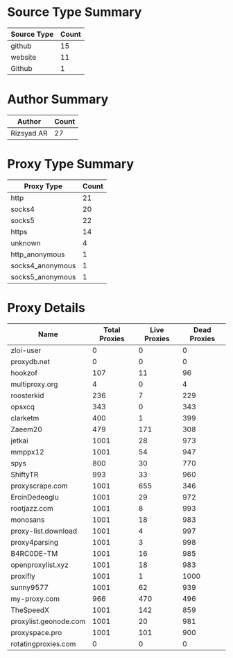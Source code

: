 # Source Type Summary

| Source Type | Count |
|-------------|-------|
| github | 15 |
| website | 11 |
| Github | 1 |


# Author Summary

| Author | Count |
|--------|-------|
| Rizsyad AR | 27 |


# Proxy Type Summary

| Proxy Type | Count |
|------------|-------|
| http | 21 |
| socks4 | 20 |
| socks5 | 22 |
| https | 14 |
| unknown | 4 |
| http_anonymous | 1 |
| socks4_anonymous | 1 |
| socks5_anonymous | 1 |


# Proxy Details

| Name | Total Proxies | Live Proxies | Dead Proxies |
|------|---------------|--------------|---------------|
| zloi-user | 0 | 0 | 0 |
| proxydb.net | 0 | 0 | 0 |
| hookzof | 107 | 11 | 96 |
| multiproxy.org | 4 | 0 | 4 |
| roosterkid | 236 | 7 | 229 |
| opsxcq | 343 | 0 | 343 |
| clarketm | 400 | 1 | 399 |
| Zaeem20 | 479 | 171 | 308 |
| jetkai | 1001 | 28 | 973 |
| mmppx12 | 1001 | 54 | 947 |
| spys | 800 | 30 | 770 |
| ShiftyTR | 993 | 33 | 960 |
| proxyscrape.com | 1001 | 655 | 346 |
| ErcinDedeoglu | 1001 | 29 | 972 |
| rootjazz.com | 1001 | 8 | 993 |
| monosans | 1001 | 18 | 983 |
| proxy-list.download | 1001 | 4 | 997 |
| proxy4parsing | 1001 | 3 | 998 |
| B4RC0DE-TM | 1001 | 16 | 985 |
| openproxylist.xyz | 1001 | 18 | 983 |
| proxifly | 1001 | 1 | 1000 |
| sunny9577 | 1001 | 62 | 939 |
| my-proxy.com | 966 | 470 | 496 |
| TheSpeedX | 1001 | 142 | 859 |
| proxylist.geonode.com | 1001 | 20 | 981 |
| proxyspace.pro | 1001 | 101 | 900 |
| rotatingproxies.com | 0 | 0 | 0 |
